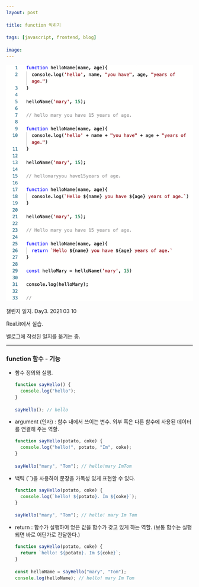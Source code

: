 ```yaml
---
layout: post

title: function 익히기

tags: [javascript, frontend, blog]

image:
---
```


<img src="/images/posts/자바스크립트-day3-upload.png">

챌린지 일지. Day3. 2021 03 10

Real.it에서 실습.

벨로그에 작성된 일지를 옮기는 중.

---

### function 함수 - 기능

- 함수 정의와 실행.

  ```javascript
  function sayHello() {
    console.log("hello");
  }

  sayHello(); // hello
  ```

- argument (인자) : 함수 내에서 쓰이는 변수. 외부 혹은 다른 함수에 사용된 데이터를 연결해 주는 역할.

  ```javascript
  function sayHello(potato, coke) {
    console.log("hello!", potato, "Im", coke);
  }

  sayHello("mary", "Tom"); // hello!mary ImTom
  ```

- 백틱 (``)을 사용하여 문장을 가독성 있게 표현할 수 있다.

  ```javascript
  function sayHello(potato, coke) {
    console.log(`hello! ${potato}. Im ${coke}`);
  }

  sayHello("mary", "Tom"); // hello! mary Im Tom
  ```

- return : 함수가 실행하여 얻은 값을 함수가 갖고 있게 하는 역할. (보통 함수는 실행되면 바로 어딘가로 전달한다.)

  ```javascript
  function sayHello(potato, coke) {
    return `hello! ${potato}. Im ${coke}`;
  }

  const helloName = sayHello("mary", "Tom");
  console.log(helloName); // hello! mary Im Tom
  ```

